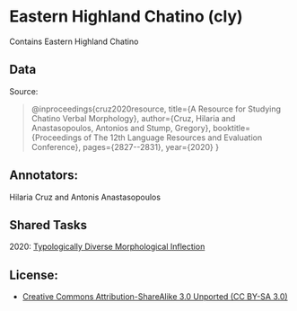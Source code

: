 # Eastern Highland Chatino (cly)
Contains Eastern Highland Chatino

## Data

Source:
> @inproceedings{cruz2020resource,
>   title={A Resource for Studying Chatino Verbal Morphology},
>   author={Cruz, Hilaria and Anastasopoulos, Antonios and Stump, Gregory},
>   booktitle={Proceedings of The 12th Language Resources and Evaluation Conference},
>   pages={2827--2831},
>   year={2020}
> }

## Annotators:
Hilaria Cruz and Antonis Anastasopoulos

## Shared Tasks

2020: [Typologically Diverse Morphological Inflection](https://www.aclweb.org/anthology/2020.sigmorphon-1.1/)

## License: 
- [Creative Commons Attribution-ShareAlike 3.0 Unported (CC BY-SA 3.0)](https://creativecommons.org/licenses/by-sa/3.0/)

